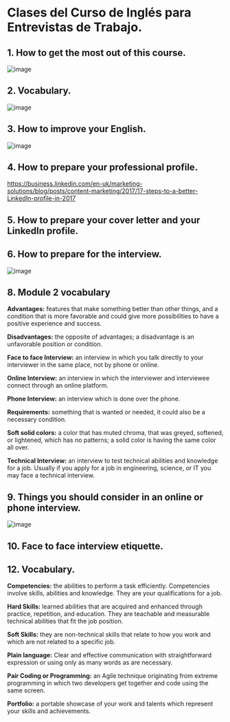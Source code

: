 # Clases del Curso de Inglés para Entrevistas de Trabajo.

## 1. How to get the most out of this course.

![image](https://user-images.githubusercontent.com/31891276/125089602-1bbbb480-e094-11eb-9eb0-8857ca984848.png)

## 2. Vocabulary.


![image](https://user-images.githubusercontent.com/31891276/125090037-8bca3a80-e094-11eb-8ff6-5cd8ddacd441.png)

## 3. How to improve your English.

![image](https://user-images.githubusercontent.com/31891276/125090279-ca5ff500-e094-11eb-8977-37b7ac135a7b.png)

## 4. How to prepare your professional profile.

https://business.linkedin.com/en-uk/marketing-solutions/blog/posts/content-marketing/2017/17-steps-to-a-better-LinkedIn-profile-in-2017

## 5. How to prepare your cover letter and your LinkedIn profile.

## 6. How to prepare for the interview.

![image](https://user-images.githubusercontent.com/31891276/125106304-1c107b80-e0a5-11eb-8707-7d29a04b8c3d.png)

## 8.  Module 2 vocabulary

**Advantages:** features that make something better than other things, and a condition that is more favorable and could give more possibilities to have a positive experience and success.

**Disadvantages:** the opposite of advantages; a disadvantage is an unfavorable position or condition.

**Face to face Interview:** an interview in which you talk directly to your interviewer in the same place, not by phone or online.

**Online Interview:** an interview in which the interviewer and interviewee connect through an online platform.

**Phone Interview:** an interview which is done over the phone.

**Requirements:** something that is wanted or needed, it could also be a necessary condition.

**Soft solid colors:** a color that has muted chroma, that was greyed, softened, or lightened, which has no patterns; a solid color is having the same color all over.

**Technical Interview:** an interview to test technical abilities and knowledge for a job. Usually if you apply for a job in engineering, science, or IT you may face a technical interview.

## 9. Things you should consider in an online or phone interview.

![image](https://user-images.githubusercontent.com/31891276/125107598-9db4d900-e0a6-11eb-947b-edf18cfc877a.png)

## 10. Face to face interview etiquette.

## 12. Vocabulary.

**Competencies:** the abilities to perform a task efficiently. Competencies involve skills, abilities and knowledge. They are your qualifications for a job.

**Hard Skills:** learned abilities that are acquired and enhanced through practice, repetition, and education. They are teachable and measurable technical abilities that fit the job position.

**Soft Skills:** they are non-technical skills that relate to how you work and which are not related to a specific job.

**Plain language:** Clear and effective communication with straightforward expression or using only as many words as are necessary.

**Pair Coding or Programming:** an Agile technique originating from extreme programming in which two developers get together and code using the same screen.

**Portfolio:** a portable showcase of your work and talents which represent your skills and achievements.
